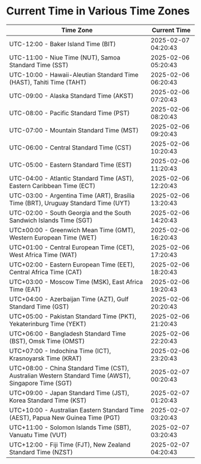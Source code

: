 # Current Time in Various Time Zones

| Time Zone | Current Time |
|-----------|--------------|
| UTC-12:00 - Baker Island Time (BIT) | 2025-02-07 04:20:43 |
| UTC-11:00 - Niue Time (NUT), Samoa Standard Time (SST) | 2025-02-06 05:20:43 |
| UTC-10:00 - Hawaii-Aleutian Standard Time (HAST), Tahiti Time (TAHT) | 2025-02-06 06:20:43 |
| UTC-09:00 - Alaska Standard Time (AKST) | 2025-02-06 07:20:43 |
| UTC-08:00 - Pacific Standard Time (PST) | 2025-02-06 08:20:43 |
| UTC-07:00 - Mountain Standard Time (MST) | 2025-02-06 09:20:43 |
| UTC-06:00 - Central Standard Time (CST) | 2025-02-06 10:20:43 |
| UTC-05:00 - Eastern Standard Time (EST) | 2025-02-06 11:20:43 |
| UTC-04:00 - Atlantic Standard Time (AST), Eastern Caribbean Time (ECT) | 2025-02-06 12:20:43 |
| UTC-03:00 - Argentina Time (ART), Brasília Time (BRT), Uruguay Standard Time (UYT) | 2025-02-06 13:20:43 |
| UTC-02:00 - South Georgia and the South Sandwich Islands Time (SGT) | 2025-02-06 14:20:43 |
| UTC±00:00 - Greenwich Mean Time (GMT), Western European Time (WET) | 2025-02-06 16:20:43 |
| UTC+01:00 - Central European Time (CET), West Africa Time (WAT) | 2025-02-06 17:20:43 |
| UTC+02:00 - Eastern European Time (EET), Central Africa Time (CAT) | 2025-02-06 18:20:43 |
| UTC+03:00 - Moscow Time (MSK), East Africa Time (EAT) | 2025-02-06 19:20:43 |
| UTC+04:00 - Azerbaijan Time (AZT), Gulf Standard Time (GST) | 2025-02-06 20:20:43 |
| UTC+05:00 - Pakistan Standard Time (PKT), Yekaterinburg Time (YEKT) | 2025-02-06 21:20:43 |
| UTC+06:00 - Bangladesh Standard Time (BST), Omsk Time (OMST) | 2025-02-06 22:20:43 |
| UTC+07:00 - Indochina Time (ICT), Krasnoyarsk Time (KRAT) | 2025-02-06 23:20:43 |
| UTC+08:00 - China Standard Time (CST), Australian Western Standard Time (AWST), Singapore Time (SGT) | 2025-02-07 00:20:43 |
| UTC+09:00 - Japan Standard Time (JST), Korea Standard Time (KST) | 2025-02-07 01:20:43 |
| UTC+10:00 - Australian Eastern Standard Time (AEST), Papua New Guinea Time (PGT) | 2025-02-07 03:20:43 |
| UTC+11:00 - Solomon Islands Time (SBT), Vanuatu Time (VUT) | 2025-02-07 03:20:43 |
| UTC+12:00 - Fiji Time (FJT), New Zealand Standard Time (NZST) | 2025-02-07 04:20:43 |

